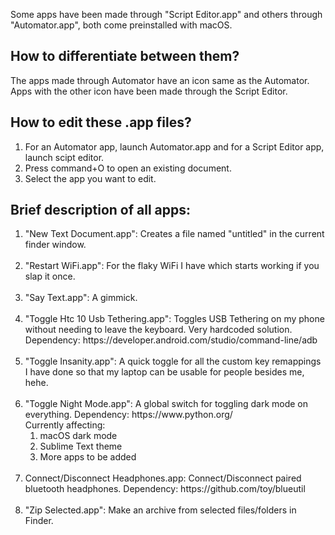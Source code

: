 Some apps have been made through "Script Editor.app" and others through "Automator.app", both come preinstalled with macOS. 

<h2>How to differentiate between them?</h2>
The apps made through Automator have an icon same as the Automator.<br>
Apps with the other icon have been made through the Script Editor.

<h2>How to edit these .app files?</h2>
<ol>
<li>For an Automator app, launch Automator.app and for a Script Editor app, launch scipt editor.</li>
<li>Press command+O to open an existing document.</li>
<li>Select the app you want to edit.</li>
</ol>

<h2>Brief description of all apps:</h2>
<ol>
<li>"New Text Document.app": Creates a file named "untitled" in the current finder window.</li>
<br>
<li>"Restart WiFi.app": For the flaky WiFi I have which starts working if you slap it once.</li>
<br>
<li>"Say Text.app": A gimmick.</li>
<br>
<li>"Toggle Htc 10 Usb Tethering.app": Toggles USB Tethering on my phone without needing to leave the keyboard. Very hardcoded solution. Dependency: https://developer.android.com/studio/command-line/adb</li>
<br>
<li>"Toggle Insanity.app": A quick toggle for all the custom key remappings I have done so that my laptop can be usable for people besides me, hehe.</li>
<br>
<li>
"Toggle Night Mode.app": A global switch for toggling dark mode on everything. Dependency: https://www.python.org/ <br>
Currently affecting: 
<ol>
<li>macOS dark mode</li>
<li>Sublime Text theme</li>
<li>More apps to be added</li>
</ol>
</li>
<br>
<li>Connect/Disconnect Headphones.app: Connect/Disconnect paired bluetooth headphones. Dependency: https://github.com/toy/blueutil</li>
<br>
<li>"Zip Selected.app": Make an archive from selected files/folders in Finder.</li>
</ol>
